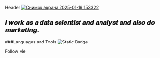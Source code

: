 Header
[![Снимок экрана 2025-01-19 153322](https://github.com/user-attachments/assets/c0b995db-3d3b-4065-a550-aa575ad353cf)](https://t.me/QuarkN)

## 𝑰 𝒘𝒐𝒓𝒌 𝒂𝒔 𝒂 𝒅𝒂𝒕𝒂 𝒔𝒄𝒊𝒆𝒏𝒕𝒊𝒔𝒕 𝒂𝒏𝒅 𝒂𝒏𝒂𝒍𝒚𝒔𝒕 𝒂𝒏𝒅 𝒂𝒍𝒔𝒐 𝒅𝒐 𝒎𝒂𝒓𝒌𝒆𝒕𝒊𝒏𝒈.

###Languages and Tools
![Static Badge](https://img.shields.io/badge/:badgeContent)

Follow Me
